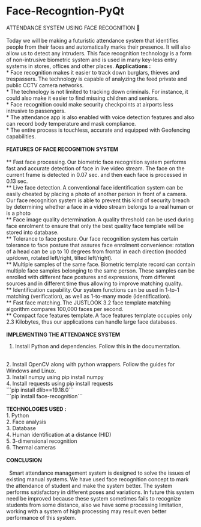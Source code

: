 # Face-Recogntion-PyQtATTENDANCE SYSTEM USING FACE RECOGNITION             <br><br>          Today we will be making a futuristic attendance system that identifies people from their faces and automatically marks their presence.  It will also allow us to detect any intruders.  This face recognition technology is a form of non-intrusive biometric system and is used in many key-less entry systems in stores, offices and other places.<b> Applications : </b><br>       *  Face recognition makes it easier to track down burglars, thieves and trespassers. The technology is capable of analyzing the feed private and public CCTV camera networks.<br>      *  The technology is not limited to tracking down criminals. For instance, it could also make it easier to find missing children and seniors.<br>      *  Face recognition could make security checkpoints at airports less intrusive to passengers.<br>      *  The attendance app is also enabled with voice detection features and also can record body temperature and mask compliance. <br>       * The entire process is touchless, accurate and equipped with Geofencing capabilities. <br><br><b>FEATURES OF FACE RECOGNITION SYSTEM</b><br><br>   **  Fast face processing. Our biometric face recognition system performs fast and accurate detection of face in live video stream. The face on the current frame is detected in 0.07 sec. and then each face is processed in 0.13 sec. <br>   **  Live face detection. A conventional face identification system can be easily cheated by placing a photo of another person in front of a camera. Our face recognition system is able to prevent this kind of security breach by determining whether a face in a video stream belongs to a real human or is a photo <br>   **  Face image quality determination. A quality threshold can be used during face enrolment to ensure that only the best quality face template will be stored into database. <br>   **  Tolerance to face posture. Our face recognition system has certain tolerance to face posture that assures face enrolment convenience: rotation of a head can be up to 10 degrees from frontal in each direction (nodded up/down, rotated left/right, tilted left/right). <br>   **  Multiple samples of the same face. Biometric template record can contain multiple face samples belonging to the same person. These samples can be enrolled with different face postures and expressions, from different sources and in different time thus allowing to improve matching quality. <br>   **  Identification capability. Our system functions can be used in 1-to-1 matching (verification), as well as 1-to-many mode (identification). <br>   **  Fast face matching. The JUSTLOOK 3.2 face template matching algorithm compares 100,000 faces per second. <br>   **  Compact face features template. A face features template occupies only 2.3 Kilobytes, thus our applications can handle large face databases. <br> <br><b>IMPLEMENTING THE ATTENDANCE SYSTEM</b><br>1. Install Python and dependencies.  Follow this in the documentation.<br>2. Install OpenCV along with python wrappers.  Follow the guides for Windows and Linux.<br>3. Install numpy using pip install numpy<br>4. Install requests using pip install requests<br>```pip install dlib==19.18.0```<br>```pip install face-recognition```<br><br><b>TECHNOLOGIES USED : </b><br>1.  Python<br>2.  Face analysis<br>3.  Database<br>4.  Human identification at a distance (HID)<br>5.  3-dimensional recognition <br>6.  Thermal cameras <br><br><b>CONCLUSION </b><br>  <br>&nbsp;  Smart attendance management system is designed to solve the issues of existing manual systems. We have used face recognition concept to mark the attendance of student and make the system better. The system performs satisfactory in different poses and variations. In future this system need be improved because these system sometimes fails to recognize students from some distance, also we have some processing limitation, working with a system of high processing may  result even better performance of this system.